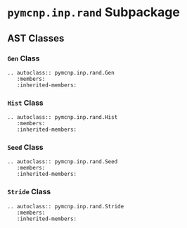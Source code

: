 # `pymcnp.inp.rand` Subpackage

## AST Classes

### `Gen` Class

```{eval-rst}
.. autoclass:: pymcnp.inp.rand.Gen
   :members:
   :inherited-members:
```

### `Hist` Class

```{eval-rst}
.. autoclass:: pymcnp.inp.rand.Hist
   :members:
   :inherited-members:
```

### `Seed` Class

```{eval-rst}
.. autoclass:: pymcnp.inp.rand.Seed
   :members:
   :inherited-members:
```

### `Stride` Class

```{eval-rst}
.. autoclass:: pymcnp.inp.rand.Stride
   :members:
   :inherited-members:
```
